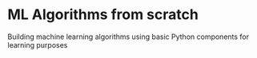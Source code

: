 # ML Algorithms from scratch
Building machine learning algorithms using basic Python components for learning purposes

